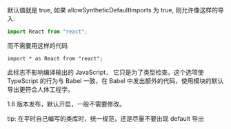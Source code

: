 默认值就是 true, 如果 allowSyntheticDefaultImports 为 true, 则允许像这样的导入.
```ts
import React from "react";
```

而不需要用这样的代码
```
import * as React from "react";
```

此标志不影响编译输出的 JavaScript， 它只是为了类型检查。这个选项使 TypeScript 的行为与 Babel 一致，在 Babel 中发出额外的代码，使用模块的默认导出更符合人体工程学。

1.8 版本发布，默认开启，一般不需要修改。


tip: 在平时自己编写的类库时，统一规范，还是尽量不要出现 default 导出